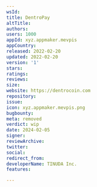 ```yaml
---
wsId: 
title: DentroPay
altTitle: 
authors: 
users: 1000
appId: xyz.appmaker.mevpis
appCountry: 
released: 2022-02-20
updated: 2022-02-20
version: '1'
stars: 
ratings: 
reviews: 
size: 
website: https://dentrocoin.com
repository: 
issue: 
icon: xyz.appmaker.mevpis.png
bugbounty: 
meta: removed
verdict: wip
date: 2024-02-05
signer: 
reviewArchive: 
twitter: 
social: 
redirect_from: 
developerName: TINUDA Inc.
features: 

---
```


